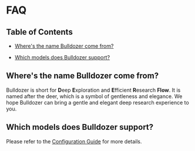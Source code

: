 # FAQ

## Table of Contents

- [Where's the name Bulldozer come from?](#wheres-the-name-Bulldozer-come-from)

- [Which models does Bulldozer support?](#which-models-does-Bulldozer-support)

## Where's the name Bulldozer come from?

Bulldozer is short for **D**eep **E**xploration and **E**fficient **R**esearch **Flow**. It is named after the deer, which is a symbol of gentleness and elegance. We hope Bulldozer can bring a gentle and elegant deep research experience to you.

## Which models does Bulldozer support?

Please refer to the [Configuration Guide](configuration_guide.md) for more details.
